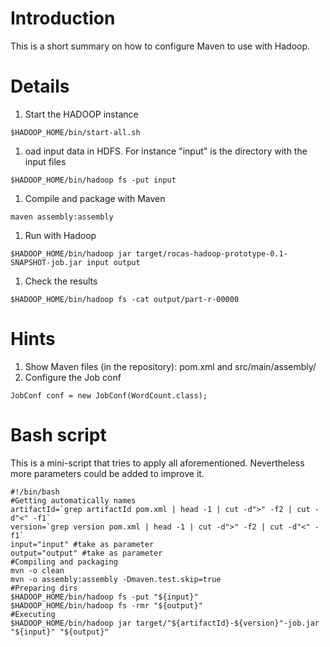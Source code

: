 # Introduction #

This is a short summary on how to configure Maven to use with Hadoop.


# Details #
  1. Start the HADOOP instance
```
$HADOOP_HOME/bin/start-all.sh
```
  1. oad input data in HDFS. For instance "input" is the directory with the input files
```
$HADOOP_HOME/bin/hadoop fs -put input
```
  1. Compile and package with Maven
```
maven assembly:assembly
```
  1. Run with Hadoop
```
$HADOOP_HOME/bin/hadoop jar target/rocas-hadoop-prototype-0.1-SNAPSHOT-job.jar input output
```
  1. Check the results
```
$HADOOP_HOME/bin/hadoop fs -cat output/part-r-00000
```

# Hints #
  1. Show Maven files (in the repository): pom.xml and src/main/assembly/
  1. Configure the Job conf
```
JobConf conf = new JobConf(WordCount.class);
```

# Bash script #

This is a mini-script that tries to apply all aforementioned. Nevertheless more parameters could be added to improve it.
```
#!/bin/bash
#Getting automatically names
artifactId=`grep artifactId pom.xml | head -1 | cut -d">" -f2 | cut -d"<" -f1`
version=`grep version pom.xml | head -1 | cut -d">" -f2 | cut -d"<" -f1`
input="input" #take as parameter
output="output" #take as parameter
#Compiling and packaging
mvn -o clean
mvn -o assembly:assembly -Dmaven.test.skip=true
#Preparing dirs
$HADOOP_HOME/bin/hadoop fs -put "${input}"
$HADOOP_HOME/bin/hadoop fs -rmr "${output}"
#Executing
$HADOOP_HOME/bin/hadoop jar target/"${artifactId}-${version}"-job.jar "${input}" "${output}"
```